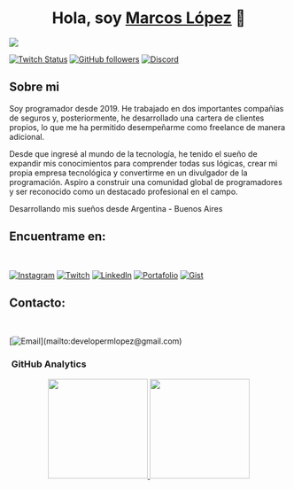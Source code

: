 <div align="center">
<h1 align="center">Hola, soy <a href="https://codermex-freelance.github.io">Marcos López</a> 👋 </h1>
</div>
<img src="https://imgur.com/I4ptQz3.png">

[![Twitch Status](https://img.shields.io/twitch/status/aristidevs?style=social)](https://www.twitch.tv/codermexdev)
[![GitHub followers](https://img.shields.io/github/followers/mlopezDeveloper?style=social)](https://github.com/mlopezDeveloper)
[![Discord](https://img.shields.io/discord/1159578696701706240?style=social&label=Discord&logo=discord)](https://discord.gg/45qd2ZBk)

## Sobre mi
Soy programador desde 2019. He trabajado en dos importantes compañías de seguros y, posteriormente, he desarrollado una cartera de clientes propios, lo que me ha permitido desempeñarme como freelance de manera adicional.

Desde que ingresé al mundo de la tecnología, he tenido el sueño de expandir mis conocimientos para comprender todas sus lógicas, crear mi propia empresa tecnológica y convertirme en un divulgador de la programación. Aspiro a construir una comunidad global de programadores y ser reconocido como un destacado profesional en el campo.

Desarrollando mis sueños desde Argentina - Buenos Aires

## Encuentrame en:
<br>

[![Instagram](https://img.shields.io/badge/Instagram-@marquitosdev-E4405F?style=for-the-badge&logo=instagram&logoColor=white&labelColor=101010)](https://www.instagram.com/marquitosdev)
[![Twitch](https://img.shields.io/badge/Twitch-codermexdev-9146FF?style=for-the-badge&logo=twitch&logoColor=white&labelColor=101010)](https://www.twitch.tv/codermexdev)
[![LinkedIn](https://img.shields.io/badge/LinkedIn-Lopez_Marcos-0077B5?style=for-the-badge&logo=linkedin&logoColor=white&labelColor=101010)](https://www.linkedin.com/in/marcos-antonio-lopez-561a69221)
[![Portafolio](https://img.shields.io/badge/Portafolio-14a1f0?style=for-the-badge&logo=dev.to&logoColor=white&labelColor=101010)](https://codermex-freelance.github.io/)
[![Gist](https://img.shields.io/badge/gist-39E09B?style=for-the-badge&logo=Linktree&logoColor=white&labelColor=101010)](https://gist.github.com/Codermex-freelance)

## Contacto:
<br>

[![Email](https://img.shields.io/badge/developermlopez@gmail.com-email_personal_(respuesta_lenta)-D14836?style=for-the-badge&logo=gmail&logoColor=white&labelColor=101010)](mailto:developermlopez@gmail.com)

### &nbsp;GitHub Analytics

<p align="center">
<a href="https://github.com/Codermex-freelance">
  <img height="180em" src="https://github-readme-stats-eight-theta.vercel.app/api?username=mlopezDeveloper&show_icons=true&theme=algolia&include_all_commits=true&count_private=true"/>
  <img height="180em" src="https://github-readme-stats-eight-theta.vercel.app/api/top-langs/?username=BreadcrumbsmlopezDeveloper&layout=compact&langs_count=8&theme=algolia"/>
</a>
</p>









 
